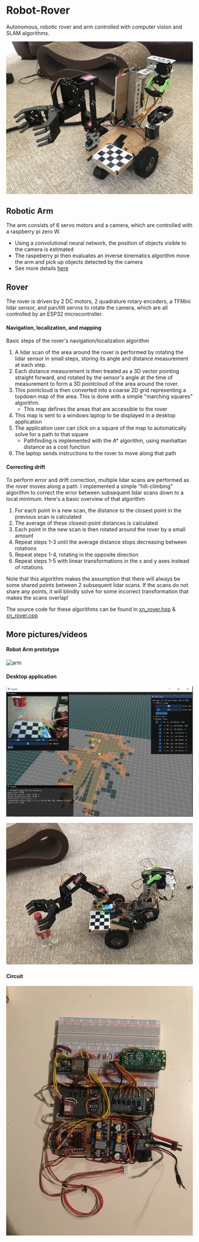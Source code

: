 # Robot-Rover

Autonomous, robotic rover and arm controlled with computer vision and SLAM algorithms.

![rover](pictures/rover.jpg)

## Robotic Arm

The arm consists of 6 servo motors and a camera, which are controlled with a raspberry pi zero W.
- Using a convolutional neural network, the position of objects visible to the camera is estimated
- The raspeberry pi then evaluates an inverse kinematics algorithm move the arm and pick up objects detected by the camera  
- See more details [here](https://github.com/abobco/Robot-Arm)

## Rover

The rover is driven by 2 DC motors, 2 quadrature rotary encoders, a TFMini lidar sensor, and pan/tilt servos to rotate the camera, which are all controlled by an ESP32 microcontroller. 

#### Navigation, localization, and mapping

Basic steps of the rover's navigation/localization algorithm

1. A lidar scan of the area around the rover is performed by rotating the lidar sensor in small steps, storing its angle and distance measurement at each step. 
2. Each distance measurement is then treated as a 3D vector pointing straight forward, and rotated by the sensor's angle at the time of measurement to form a 3D pointcloud of the area around the rover.
3. This pointcloud is then converted into a coarse 2D grid representing a topdown map of the area. This is done with a simple "marching squares" algorithm. 
    - This map defines the areas that are accessible to the rover
4. This map is sent to a windows laptop to be displayed in a desktop application 
5. The application user can click on a square of the map to automatically solve for a path to that square
    - Pathfinding is implemented with the A* algorithm, using manhattan distance as a cost function
6. The laptop sends instructions to the rover to move along that path

#### Correcting drift

To perform error and drift correction, multiple lidar scans are performed as the rover moves along a path. I implemented a simple "hill-climbing" algorithm to correct the error between subsequent lidar scans down to a local minimum. Here's a basic overview of that algorithm

1. For each point in a new scan, the distance to the closest point in the previous scan is calculated
2. The average of these closest-point distances is calculated
3. Each point in the new scan is then rotated around the rover by a small amount 
4.  Repeat steps 1-3 until the average distance stops decreasing between rotations
5.  Repeat steps 1-4, rotating in the opposite direction 
6.  Repeat steps 1-5 with linear transformations in the x and y axes instead of rotations

Note that this algorithm makes the assumption that there will always be some shared points between 2 subsequent lidar scans. If the scans do not share any points, it will blindly solve for some incorrect transformation that makes the scans overlap!

The source code for these algorithms can be found in [xn_rover.hpp](windows/src/robo/xn_rover.hpp) & [xn_rover.cpp](windows/src/robo/xn_rover.cpp)

## More pictures/videos

#### Robot Arm prototype

![arm](pictures/arm.gif)

#### Desktop application

![app](pictures/app.PNG)

![rover](pictures/app_rover.jpg)

#### Circuit

![circuit](pictures/breadboard.jpg)


